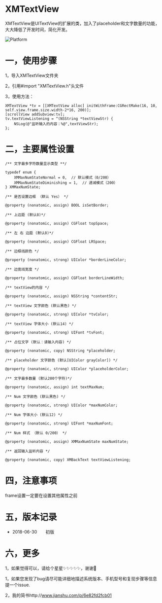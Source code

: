 # XMTextView
XMTextView是UITextView的扩展的类，加入了placeholder和文字数量的功能，大大降低了开发时间，简化开发。

![Platform](https://wx3.sinaimg.cn/mw690/e067b31fgy1fstabpijwjj20af0mkjrt.jpg)

# 一，使用步骤
1，导入XMTextView文件夹

2，引用#import "XMTextView.h"头文件

3，使用方法：

    XMTextView *tv = [[XMTextView alloc] initWithFrame:CGRectMake(16, 10, self.view.frame.size.width-2*16, 200)];
    [scrollView addSubview:tv];
    tv.textViewListening = ^(NSString *textViewStr) {
        NSLog(@"监听输入的内容：%@",textViewStr);
    };
   
# 二，主要属性设置

    /** 文字最多字符数量显示类型 **/

    typedef enum {
        XMMaxNumStateNormal = 0,  // 默认模式（0/200）
        XMMaxNumStateDiminishing = 1,  // 递减模式（200）
    } XMMaxNumState;

    /** 是否设置边框 （默认 Yes） */

    @property (nonatomic, assign) BOOL isSetBorder;

    /** 上边距 (默认8)*/

    @property (nonatomic, assign) CGFloat topSpace;

    /** 左 右 边距 (默认8)*/

    @property (nonatomic, assign) CGFloat LRSpace;

    /** 边框线颜色 */

    @property (nonatomic, strong) UIColor *borderLineColor;

    /** 边宽线宽度 */

    @property (nonatomic, assign) CGFloat borderLineWidth;

    /** textView的内容 */

    @property (nonatomic, assign) NSString *contentStr;

    /** textView 文字颜色 (默认黑色) */

    @property (nonatomic, strong) UIColor *tvColor;

    /** textView 字体大小 (默认14) */

    @property (nonatomic, strong) UIFont *tvFont;

    /** 占位文字 (默认：请输入内容) */

    @property (nonatomic, copy) NSString *placeholder;

    /** placeholder 文字颜色 (默认[UIColor grayColor]) */

    @property (nonatomic, strong) UIColor *placeholderColor;

    /** 文字最多数量 (默认200个字符)*/

    @property (nonatomic, assign) int textMaxNum;

    /** Num 文字颜色 (默认黑色) */

    @property (nonatomic, strong) UIColor *maxNumColor;

    /** Num 字体大小 (默认12) */

    @property (nonatomic, strong) UIFont *maxNumFont;

    /** Num 样式 （默认 0/200） */

    @property (nonatomic, assign) XMMaxNumState maxNumState;

    /** 返回输入监听内容 */

    @property (nonatomic, copy) XMBackText textViewListening;

# 四，注意事项
frame设置一定要在设置其他属性之前

# 五，版本记录

- 2018-06-30　　初版


# 六，更多

1，如果觉得可以，请给个星星✨✨✨✨✨，谢谢🙏

1，如果您发现了bug请尽可能详细地描述系统版本、手机型号和复现步骤等信息 提一个issue.

2，我的简书http://www.jianshu.com/p/6e82fd2fcb01



